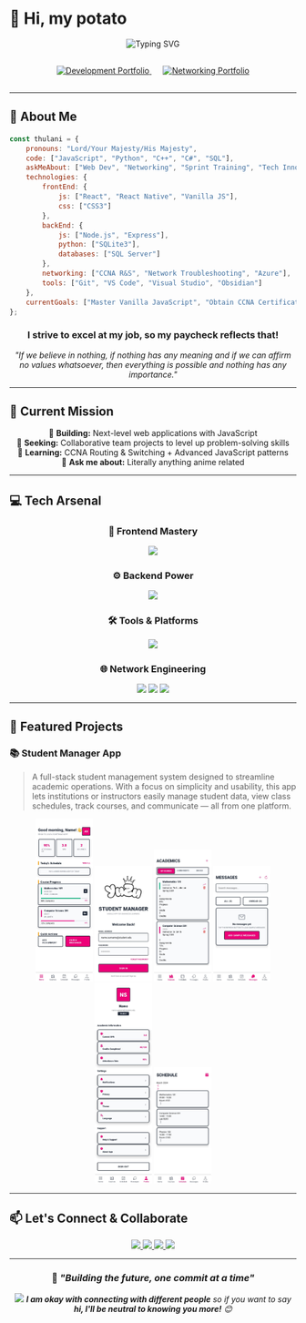 # 👋 Hi, my potato

<div align="center">
  
  <!-- Animated Header -->
  <img src="https://readme-typing-svg.demolab.com?font=Fira+Code&size=32&duration=2800&pause=2000&color=A855F7&center=true&vCenter=true&width=940&lines=I'm+Thulani+Langa+%F0%9F%9A%80;Full-Stack+Developer+%26+Network+Technician;CCNA+in+Progress!" alt="Typing SVG" />
  
  <!-- Action Buttons -->
  <div style="margin: 30px 0;">
    <a href="#" style="margin: 0 10px;">
      <img src="https://img.shields.io/badge/🚀_Development_Portfolio-7C3AED?style=for-the-badge&logo=rocket&logoColor=white" alt="Development Portfolio"/>
    </a>
    <a href="#" style="margin: 0 10px;">
      <img src="https://img.shields.io/badge/🌐_Networking_Portfolio-EC4899?style=for-the-badge&logo=network-wired&logoColor=white" alt="Networking Portfolio"/>
    </a>
  </div>

</div>

---

## 🎯 About Me

```javascript
const thulani = {
    pronouns: "Lord/Your Majesty/His Majesty",
    code: ["JavaScript", "Python", "C++", "C#", "SQL"],
    askMeAbout: ["Web Dev", "Networking", "Sprint Training", "Tech Innovation"],
    technologies: {
        frontEnd: {
            js: ["React", "React Native", "Vanilla JS"],
            css: ["CSS3"]
        },
        backEnd: {
            js: ["Node.js", "Express"],
            python: ["SQLite3"],
            databases: ["SQL Server"]
        },
        networking: ["CCNA R&S", "Network Troubleshooting", "Azure"],
        tools: ["Git", "VS Code", "Visual Studio", "Obsidian"]
    },
    currentGoals: ["Master Vanilla JavaScript", "Obtain CCNA Certification"]
};
```

<div align="center">

### **I strive to excel at my job, so my paycheck reflects that!**
*"If we believe in nothing, if nothing has any meaning and if we can affirm no values whatsoever, then everything is possible and nothing has any importance."*

</div>

---

## 🚀 Current Mission

<div align="center" style="backgound: #fff;">
  
  🔭 **Building:** Next-level web applications with JavaScript  
  👯 **Seeking:** Collaborative team projects to level up problem-solving skills  
  🌱 **Learning:** CCNA Routing & Switching + Advanced JavaScript patterns  
  💬 **Ask me about:** Literally anything anime related

</div>

---

## 💻 Tech Arsenal

<div align="center">

### 🎨 Frontend Mastery
<p>
  <img src="https://skillicons.dev/icons?i=html,css,js,react" />
</p>

### ⚙️ Backend Power
<p>
  <img src="https://skillicons.dev/icons?i=nodejs,python,cs,cpp,sqlite" />
</p>

### 🛠️ Tools & Platforms
<p>
  <img src="https://skillicons.dev/icons?i=git,vscode,visualstudio,azure,obsidian" />
</p>

### 🌐 Network Engineering
<p>
  <img src="https://img.shields.io/badge/Cisco-1BA0D7?style=for-the-badge&logo=cisco&logoColor=white"/>
  <img src="https://img.shields.io/badge/CCNA-0052CC?style=for-the-badge&logo=cisco&logoColor=white"/>
  <img src="https://img.shields.io/badge/Network_Security-FF6B35?style=for-the-badge&logo=security&logoColor=white"/>
</p>

</div>

---

## 🌟 Featured Projects

### 📚 Student Manager App  

> A full-stack student management system designed to streamline academic operations. With a focus on simplicity and usability, this app lets institutions or instructors easily manage student data, view class schedules, track courses, and communicate — all from one platform.

<p align="center">
  <img src="./images/Student Manager/home.jpg" alt="Home" width="100"/>
  <img src="./images/Student Manager/login.jpg" alt="Login" width="100"/>
  <img src="./images/Student Manager/courses.jpg" alt="Courses" width="100"/>
  <img src="./images/Student Manager/messages.jpg" alt="Messages" width="100"/>
  <img src="./images/Student Manager/profile.jpg" alt="Profile" width="100"/>
  <img src="./images/Student Manager/schedule.jpg" alt="Schedule" width="100"/>
</p>

---

## 📫 Let's Connect & Collaborate

<div align="center">
  
  <a href="mailto:thulanilanga001@gmail.com">
    <img src="https://img.shields.io/badge/Gmail-D14836?style=for-the-badge&logo=gmail&logoColor=white"/>
  </a>
  <a href="https://github.com/TQO-001">
    <img src="https://img.shields.io/badge/GitHub-100000?style=for-the-badge&logo=github&logoColor=white"/>
  </a>
  <a href="#">
    <img src="https://img.shields.io/badge/LinkedIn-0077B5?style=for-the-badge&logo=linkedin&logoColor=white"/>
  </a>
  <a href="#">
    <img src="https://img.shields.io/badge/Portfolio-FF5722?style=for-the-badge&logo=todoist&logoColor=white"/>
  </a>

</div>

---

<div align="center">
  
  ### 💭 *"Building the future, one commit at a time"*
  
  <img src="https://media.giphy.com/media/LnQjpWaON8nhr21vNW/giphy.gif" width="60"> <em><b>I am okay with connecting with different people</b> so if you want to say <b>hi, I'll be neutral to knowing you more!</b> 😊</em>

</div>
